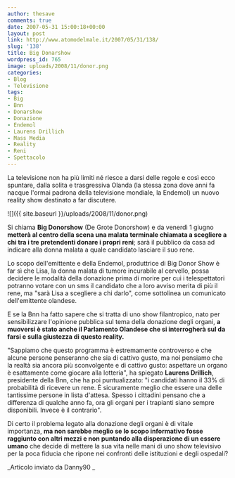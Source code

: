 ```yaml
---
author: thesave
comments: true
date: 2007-05-31 15:00:18+00:00
layout: post
link: http://www.atomodelmale.it/2007/05/31/138/
slug: '138'
title: Big Donarshow
wordpress_id: 765
image: uploads/2008/11/donor.png
categories:
- Blog
- Televisione
tags:
- Big
- Bnn
- Donarshow
- Donazione
- Endemol
- Laurens Drillich
- Mass Media
- Reality
- Reni
- Spettacolo
---
```


La televisione non ha più limiti né riesce a darsi delle regole e così ecco spuntare, dalla solita e trasgressiva Olanda (la stessa zona dove anni fa nacque l'ormai padrona della televisione mondiale, la Endemol) un nuovo reality show destinato a far discutere.

![]({{ site.baseurl }}/uploads/2008/11/donor.png)

Si chiama **Big Donorshow** (De Grote Donorshow) e da venerdì 1 giugno **metterà al centro della scena una malata terminale  chiamata a scegliere a chi tra i tre pretendenti donare i propri reni**; sarà il pubblico da casa ad indicare alla donna malata a quale candidato lasciare il suo rene.

Lo scopo dell'emittente e della Endemol, produttrice di Big Donor Show è far sì che Lisa, la donna malata di tumore incurabile al cervello, possa decidere le modalità della donazione prima di morire per cui i telespettatori potranno votare con un sms il candidato che a loro avviso merita di più il rene, ma "sarà Lisa a scegliere a chi darlo", come sottolinea un comunicato dell'emittente olandese.

E se la Bnn ha fatto sapere che si tratta di uno show filantropico, nato per sensibilizzare l'opinione pubblica sul tema della donazione degli organi, **a muoversi è stato anche il Parlamento Olandese che si interrogherà sul da farsi e sulla giustezza di questo reality.**

"Sappiamo che questo programma è estremamente controverso e che alcune persone penseranno che sia di cattivo gusto, ma noi pensiamo che la realtà sia ancora più sconvolgente e di cattivo gusto: aspettare un organo è esattamente come giocare alla lotteria", ha spiegato **Laurens Drillich**, presidente della Bnn, che ha poi puntualizzato: "i candidati hanno il 33% di probabilità di ricevere un rene. È sicuramente meglio che essere una delle tantissime persone in lista d'attesa. Spesso i cittadini pensano che a differenza di qualche anno fa, ora gli organi per i trapianti siano sempre disponibili. Invece è il contrario".

Di certo il problema legato alla donazione degli organi è di vitale importanza, **ma non sarebbe meglio se lo scopo informativo fosse raggiunto con altri mezzi e non puntando alla disperazione di un essere umano** che decide di mettere la sua vita nelle mani di uno show televisivo per la poca fiducia che ripone nei confronti delle istituzioni e degli ospedali?

_Articolo inviato da Danny90 _
